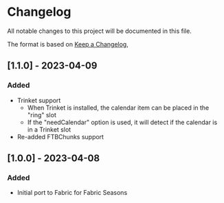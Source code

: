 # Changelog

All notable changes to this project will be documented in this file.

The format is based on [Keep a Changelog](https://keepachangelog.com/en/1.0.0/),

## [1.1.0] - 2023-04-09

### Added

- Trinket support
  - When Trinket is installed, the calendar item can be placed in the "ring" slot
  - If the "needCalendar" option is used, it will detect if the calendar is in a Trinket slot
- Re-added FTBChunks support


## [1.0.0] - 2023-04-08

### Added

- Initial port to Fabric for Fabric Seasons